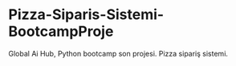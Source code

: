 # Pizza-Siparis-Sistemi-BootcampProje
Global Ai Hub, Python bootcamp son projesi. Pizza sipariş sistemi.

